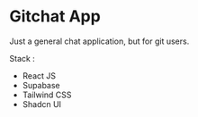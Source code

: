 # Gitchat App

Just a general chat application, but for git users.

Stack :

- React JS
- Supabase
- Tailwind CSS
- Shadcn UI
